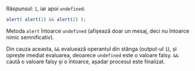 Răspunsul: `1`, iar apoi `undefined`.

```js run
alert( alert(1) && alert(2) );
```

Metoda `alert` întoarce `undefined` (afișează doar un mesaj, deci nu întoarce nimic semnificativ).

Din cauza aceasta, `&&` evaluează operantul din stânga (output-ul `1`), și oprește imediat evaluarea, deoarece `undefined` este o valoare falsy. `&&` caută o valoare falsy și o întoarce, așadar procesul este finalizat.